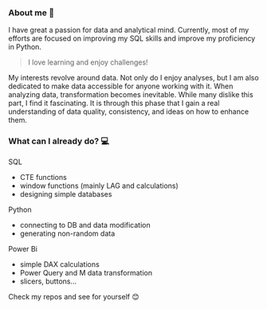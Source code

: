 ### About me 🧶

I have great a passion for data and analytical mind. Currently, most of my efforts are focused on improving my SQL skills and improve my proficiency in Python.

> I love learning and enjoy challenges!

My interests revolve around data. Not only do I enjoy analyses, but I am also dedicated to make data accessible for anyone working with it. When analyzing data, transformation becomes inevitable. While many dislike this part, I find it fascinating. It is through this phase that I gain a real understanding of data quality, consistency, and ideas on how to enhance them.

### What can I already do? 💻

SQL
   * CTE functions
   * window functions (mainly LAG and calculations)
   * designing simple databases

Python
   * connecting to DB and data modification
   * generating non-random data

Power Bi
   * simple DAX calculations
   * Power Query and M data transformation
   * slicers, buttons...
 
Check my repos and see for yourself 😊


<!--
**Elliska/Elliska** is a ✨ _special_ ✨ repository because its `README.md` (this file) appears on your GitHub profile.

Here are some ideas to get you started:

- 🔭 I’m currently working on ...
- 🌱 I’m currently learning ...
- 👯 I’m looking to collaborate on ...
- 🤔 I’m looking for help with ...
- 💬 Ask me about ...
- 📫 How to reach me: ...
- 😄 Pronouns: ...
- ⚡ Fun fact: ...
-->
